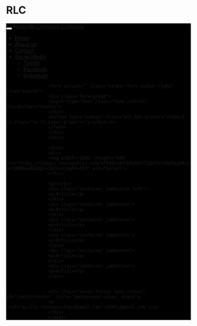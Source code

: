 # RLC
<!Doctype html>
<html lang="en">
<link rel="stylesheet" type="css/text" href="MattsWebsite.css"/>
        <script type="text/javascript" src="test.js"></script>
        <script src="https://cdnjs.cloudflare.com/ajax/libs/jquery/3.1.1/jquery.min.js"></script>
        <script src="https://cdnjs.cloudflare.com/ajax/libs/twitter-bootstrap/4.0.0-alpha.6/js/bootstrap.min.js"></script>
         <meta name="viewport" content="width=device-width, initial-scale=1">
  <link rel="stylesheet" href="https://maxcdn.bootstrapcdn.com/bootstrap/3.3.7/css/bootstrap.min.css">
  <script src="https://ajax.googleapis.com/ajax/libs/jquery/3.1.1/jquery.min.js"></script>
  <script src="https://maxcdn.bootstrapcdn.com/bootstrap/3.3.7/js/bootstrap.min.js"></script>
<link href=//maxcdn.bootstrapcdn.com/bootstrap/3.3.5/js/bootstrap.min.js>
<!-- Latest compiled and minified CSS -->
<link rel="stylesheet" href="https://maxcdn.bootstrapcdn.com/bootstrap/3.3.7/css/bootstrap.min.css" integrity="sha384-BVYiiSIFeK1dGmJRAkycuHAHRg32OmUcww7on3RYdg4Va+PmSTsz/K68vbdEjh4u" crossorigin="anonymous">
<link rel="stylesheet" href="//maxcdn.bootstrapcdn.com/bootstrap/3.3.1/css/bootstrap.min.css"/>

<body>
<nav class="navbar-fixed-top navbar-default" style="background-color: black">
	<div class="container">
		<div class="navbar-header">
			<button type="button" class="navbar-toggle" data-toggle="collapse" data-target="#Sunny">
			<span class="icon-bar"></span>
			<span class="icon-bar"></span>
			<span class="icon-bar"></span>
			</button>
			<a href="#" class="navbar-brand">Roseville Livestock Company</a>
			</div>
			<div class="collapse navbar-collapse" id="Sunny">
				<ul class="nav navbar-nav">
					<li><a href="#">Home</a></li>
					<li><a href="MattsWebsite.html">About us</a></li>
					<li><a href="contactRLC.html" target="_blank">Contact</a></li>
					<li class="dropdown">
						<a href="#" class="dropdown-toggle" data-toggle="dropdown">Social Media <b class="caret"></b></a>
						<ul class="dropdown-menu">
							<li><a href="#">Twitter</a></li>
							<li><a href="#">Facebook</a></li>
							<li><a href="https://www.instagram.com/jen_daniela/" target="_blank">Instagram</a></li>
						</ul>
					</li>
					</ul>

					<form action="" class="navbar-form navbar-right" role="search">
					<div class="form-group">
					<input type="text class="form-control" placeholder="Search">
					</div>
					<button type="submit" class="btn btn-primary">Submit <i class="fa fa-paper-plane"></i></button>
					</form>
					</div>
					</div>
					
					</nav>
					<div>
					<img width="100%" height="600" src="https://images.newrepublic.com/af998be4fcb8a967f3286fbf8605e268c24660e6.jpeg?w=1000&q=65&dpi=1&fm=pjpg&h=414" alt="Sunset">
					</div>
					
					<br></br>
					<div class="container jumbotron left">
					<p>Article</p>
					</div>
					<div class="container jumbotron">
					<p>Article</p>
					</div>
					<div class="container jumbotron">
					<p>Article</p>
					</div>
					<div class="container jumbotron">
					<p>Article</p>
					</div>
					<div class="container jumbotron">
					<p>Article</p>
					</div>
					<div class="container jumbotron">
					<p>Article</p>
					</div>
					
					
					<div class="panel-footer text-center" id="contactFooter" style="background-color: black">
					<a href="mailto:thesonnychops@gmail.com">EMAIL@gmail.com </a>			
					</div>
					</body>




